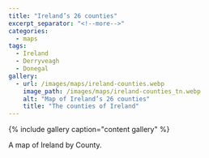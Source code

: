 ```yaml
---
title: "Ireland’s 26 counties"
excerpt_separator: "<!--more-->"
categories:
  - maps
tags:
  - Ireland
  - Derryveagh
  - Donegal
gallery:
  - url: /images/maps/ireland-counties.webp
    image_path: /images/maps/ireland-counties_tn.webp
    alt: "Map of Ireland’s 26 counties"
    title: "The counties of Ireland"
---
```

{% include gallery caption="content gallery" %}

A map of Ireland by County.

